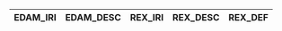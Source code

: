 | EDAM_IRI   | EDAM_DESC   | REX_IRI   | REX_DESC   | REX_DEF   |
|------------|-------------|-----------|------------|-----------|